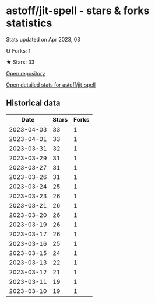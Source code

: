 # astoff/jit-spell - stars & forks statistics

Stats updated on Apr 2023, 03

☋ Forks: 1

★ Stars: 33

[Open repository](https://github.com/astoff/jit-spell)

[Open detailed stats for astoff/jit-spell](https://reviewgithub.com/rep/astoff/jit-spell)

## Historical data
| Date | Stars | Forks |
|------|-------|-------|
| 2023-04-03 | 33 | 1 | 
| 2023-04-01 | 33 | 1 | 
| 2023-03-31 | 32 | 1 | 
| 2023-03-29 | 31 | 1 | 
| 2023-03-27 | 31 | 1 | 
| 2023-03-26 | 31 | 1 | 
| 2023-03-24 | 25 | 1 | 
| 2023-03-23 | 26 | 1 | 
| 2023-03-21 | 26 | 1 | 
| 2023-03-20 | 26 | 1 | 
| 2023-03-19 | 26 | 1 | 
| 2023-03-17 | 26 | 1 | 
| 2023-03-16 | 25 | 1 | 
| 2023-03-15 | 24 | 1 | 
| 2023-03-13 | 22 | 1 | 
| 2023-03-12 | 21 | 1 | 
| 2023-03-11 | 19 | 1 | 
| 2023-03-10 | 19 | 1 | 

